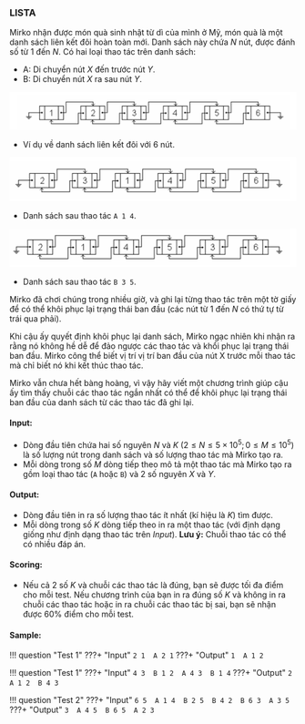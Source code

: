 ### LISTA

Mirko nhận được món quà sinh nhật từ dì của mình ở Mỹ, món quà là một danh sách liên kết đôi hoàn toàn mới. Danh sách này chứa $N$ nút, được đánh số từ $1$ đến $N$. Có hai loại thao tác trên danh sách:

- A: Di chuyển nút $X$ đến trước nút $Y$.
- B: Di chuyển nút $X$ ra sau nút $Y$.

![prob6_1](prob6_1.png)

- Ví dụ về danh sách liên kết đôi với 6 nút.
 
![prob6_2](prob6_2.png)

- Danh sách sau thao tác `A 1 4`. 

![prob6_3](prob6_3.png)

- Danh sách sau thao tác `B 3 5`.

Mirko đã chơi chúng trong nhiều giờ, và ghi lại từng thao tác trên một tờ giấy để có thể khôi phục lại trạng thái ban đầu (các nút từ $1$ đến $N$ có thứ tự từ trái qua phải).

Khi cậu ấy quyết định khôi phục lại danh sách, Mirko ngạc nhiên khi nhận ra rằng nó không hề dễ để đảo ngược các thao tác và khổi phục lại trạng thái ban đầu. Mirko công thể biết vị trí vị trí ban đầu của nút X trước mỗi thao tác mà chỉ biết nó khi kết thúc thao tác.

Mirko vẫn chưa hết bàng hoàng, vì vậy hãy viết một chương trình giúp cậu ấy tìm thấy chuỗi các thao tác ngắn nhất có thể để khôi phục lại trạng thái ban đầu của danh sách từ các thao tác đã ghi lại.


#### Input:
- Dòng đầu tiên chứa hai số nguyên $N$ và $K$ $(2 \le N \le 5 \times 10^5; 0 \le M \le 10^5)$ là số lượng nút trong danh sách và số lượng thao tác mà Mirko tạo ra. 
- Mỗi dòng trong số $M$ dòng tiếp theo mô tả một thao tác mà Mirko tạo ra gồm loại thao tác (`A` hoặc `B`) và 2 số nguyên $X$ và $Y$.


#### Output:
- Dòng đầu tiên in ra số lượng thao tác ít nhất (kí hiệu là $K$) tìm được.
- Mỗi dòng trong số $K$ dòng tiếp theo in ra một thao tác (với định dạng giống như định dạng thao tác trên *Input*).
**Lưu ý:** Chuỗi thao tác có thể có nhiều đáp án.


#### Scoring: 
- Nếu cả 2 số $K$ và chuỗi các thao tác là đúng, bạn sẽ được tối đa điểm cho mỗi test. Nếu chương trình của bạn in ra đúng số $K$ và không in ra chuỗi các thao tác hoặc in ra chuỗi các thao tác bị sai, bạn sẽ nhận được $60\%$ điểm cho mỗi test.


#### Sample:

!!! question "Test 1"
    ???+ "Input"
        ```
        2 1 
        A 2 1
        ```
    ???+ "Output"
        ```
        1 
        A 1 2
        ```

!!! question "Test 1"
    ???+ "Input"
        ```
        4 3 
        B 1 2 
        A 4 3 
        B 1 4
        ```
    ???+ "Output"
        ```
        2 
        A 1 2 
        B 4 3 
        ```

!!! question "Test 2"
    ???+ "Input"
        ```
        6 5 
        A 1 4 
        B 2 5 
        B 4 2 
        B 6 3 
        A 3 5
        ```
    ???+ "Output"
        ```
        3 
        A 4 5 
        B 6 5 
        A 2 3
        ```